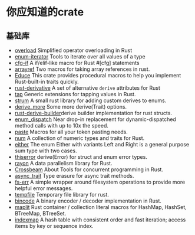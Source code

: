 # 你应知道的crate

## 基础库

- [overload](https://github.com/danaugrs/overload) Simplified operator overloading in Rust
- [enum-iterator](https://github.com/stephaneyfx/enum-iterator) Tools to iterate over all values of a type
- [cfg-if](https://github.com/rust-lang/cfg-if) A if/elif-like macro for Rust #[cfg] statements
- [arrayref](https://github.com/droundy/arrayref) Two macros for taking array references in rust.
- [Educe](https://github.com/magiclen/educe) This crate provides procedural macros to help you implement Rust-built-in traits quickly.
- [rust-derivative](https://github.com/mcarton/rust-derivative) A set of alternative `derive` attributes for Rust
- [tap](https://github.com/myrrlyn/tap) Generic extensions for tapping values in Rust.
- [strum](https://github.com/Peternator7/strum) A small rust library for adding custom derives to enums.
- [derive_more](https://github.com/JelteF/derive_more) Some more derive(Trait) options.
- [rust-derive-builder](https://github.com/colin-kiegel/rust-derive-builder)derive builder implementation for rust structs.
- [enum_dispatch](https://gitlab.com/antonok/enum_dispatch) Near drop-in replacement for dynamic-dispatched method calls with up to 10x the speed.
- [paste](https://github.com/dtolnay/paste) Macros for all your token pasting needs.
- [num](https://github.com/rust-num/num) A collection of numeric types and traits for Rust.
- [either](https://github.com/bluss/either) The enum Either with variants Left and Right is a general purpose sum type with two cases.
- [thiserror](https://github.com/dtolnay/thiserror) derive(Error) for struct and enum error types.
- [rayon](https://github.com/rayon-rs/rayon) A data parallelism library for Rust.
- [Crossbeam](https://github.com/crossbeam-rs/crossbeam) About Tools for concurrent programming in Rust.
- [async_trait](https://github.com/dtolnay/async-trait) Type erasure for async trait methods.
- [fs-err](https://github.com/andrewhickman/fs-err) A simple wrapper around filesystem operations to provide more helpful error messages.
- [tempfile](https://github.com/Stebalien/tempfile) Temporary file library for rust.
- [bincode](https://github.com/bincode-org/bincode) A binary encoder / decoder implementation in Rust.
- [maplit](https://github.com/bluss/maplit) Rust container / collection literal macros for HashMap, HashSet, BTreeMap, BTreeSet.
- [indexmap](https://github.com/bluss/indexmap) A hash table with consistent order and fast iteration; access items by key or sequence index.
